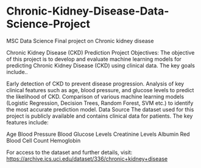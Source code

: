 # Chronic-Kidney-Disease-Data-Science-Project
MSC Data Science Final project on Chronic kidney disease 

Chronic Kidney Disease (CKD) Prediction 
Project Objectives:
The objective of this project is to develop and evaluate machine learning models for predicting Chronic Kidney Disease (CKD) using clinical data. The key goals include..

Early detection of CKD to prevent disease progression.
Analysis of key clinical features such as age, blood pressure, and glucose levels to predict the likelihood of CKD.
Comparison of various machine learning models (Logistic Regression, Decision Trees, Random Forest, SVM etc.) to identify the most accurate prediction model.
Data Source
The dataset used for this project is publicly available and contains clinical data for patients. The key features include:

Age
Blood Pressure
Blood Glucose Levels
Creatinine Levels
Albumin
Red Blood Cell Count
Hemoglobin


For access to the dataset and further details, visit: https://archive.ics.uci.edu/dataset/336/chronic+kidney+disease
